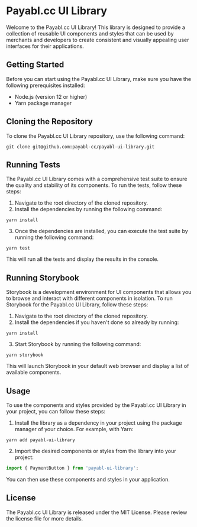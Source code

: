 # Payabl.cc UI Library

Welcome to the Payabl.cc UI Library! This library is designed to provide a collection of reusable UI components and styles that can be used by merchants and developers to create consistent and visually appealing user interfaces for their applications.

## Getting Started

Before you can start using the Payabl.cc UI Library, make sure you have the following prerequisites installed:

- Node.js (version 12 or higher)
- Yarn package manager

## Cloning the Repository

To clone the Payabl.cc UI Library repository, use the following command:

```
git clone git@github.com:payabl-cc/payabl-ui-library.git
```

## Running Tests

The Payabl.cc UI Library comes with a comprehensive test suite to ensure the quality and stability of its components. To run the tests, follow these steps:

1. Navigate to the root directory of the cloned repository.
2. Install the dependencies by running the following command:

```
yarn install
```

3. Once the dependencies are installed, you can execute the test suite by running the following command:

```
yarn test
```

This will run all the tests and display the results in the console.

## Running Storybook

Storybook is a development environment for UI components that allows you to browse and interact with different components in isolation. To run Storybook for the Payabl.cc UI Library, follow these steps:

1. Navigate to the root directory of the cloned repository.
2. Install the dependencies if you haven't done so already by running:

```
yarn install
```

3. Start Storybook by running the following command:

```
yarn storybook
```

This will launch Storybook in your default web browser and display a list of available components.

## Usage

To use the components and styles provided by the Payabl.cc UI Library in your project, you can follow these steps:

1. Install the library as a dependency in your project using the package manager of your choice. For example, with Yarn:

```
yarn add payabl-ui-library
```

2. Import the desired components or styles from the library into your project:

```javascript
import { PaymentButton } from 'payabl-ui-library';
```

You can then use these components and styles in your application.

## License

The Payabl.cc UI Library is released under the MIT License. Please review the license file for more details.